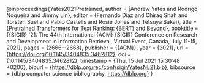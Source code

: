 @inproceedings{Yates2021Pretrained,
  author    = {Andrew Yates and
               Rodrigo Nogueira and
               Jimmy Lin},
  editor    = {Fernando Diaz and
               Chirag Shah and
               Torsten Suel and
               Pablo Castells and
               Rosie Jones and
               Tetsuya Sakai},
  title     = {Pretrained Transformers for Text Ranking: {BERT} and Beyond},
  booktitle = {{SIGIR} '21: The 44th International {ACM} {SIGIR} Conference on Research
               and Development in Information Retrieval, Virtual Event, Canada, July
               11-15, 2021},
  pages     = {2666--2668},
  publisher = {{ACM}},
  year      = {2021},
  url       = {https://doi.org/10.1145/3404835.3462812},
  doi       = {10.1145/3404835.3462812},
  timestamp = {Thu, 15 Jul 2021 15:30:48 +0200},
  biburl    = {https://dblp.org/rec/conf/sigir/YatesNL21.bib},
  bibsource = {dblp computer science bibliography, https://dblp.org}
}